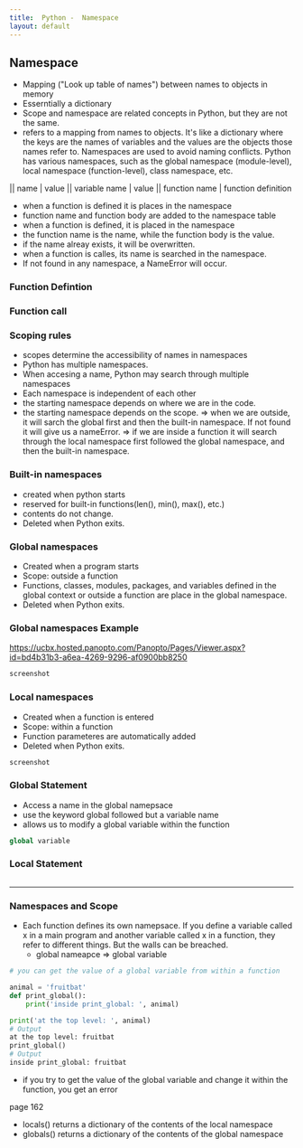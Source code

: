 ```yaml
---
title:  Python -  Namespace 
layout: default
---
```


## Namespace

* Mapping ("Look up table of names") between names to objects in memory
* Esserntially a dictionary
* Scope and namespace are related concepts in Python, but they are not the same.
* refers to a mapping from names to objects. It's like a dictionary where the keys are the names of variables and the values are the objects those names refer to. Namespaces are used to avoid naming conflicts. Python has various namespaces, such as the global namespace (module-level), local namespace (function-level), class namespace, etc.


|| name | value
|| variable name | value
|| function name | function definition

* when a function is defined it is places in the namespace
* function name and function body are added to the namespace table
* when a function is defined, it is placed in the namespace
* the function name is the name, while the function body is the value.
* if the name alreay exists, it will be overwritten. 
* when a function is calles, its name is searched in the namespace.
* If not found in any namespace, a NameError will occur.


### Function Defintion


### Function call


### Scoping rules

* scopes determine the accessibility of names in namespaces
* Python has multiple namespaces. 
* When accesing a name, Python may search through multiple namespaces
* Each namespace is independent of each other
* the starting namespace depends on where we are in the code.
* the starting namespace depends on the scope.
=> when we are outside, it will sarch the global first and then the built-in namespace. If not found it will give us a nameError.
=> if we are inside a function it will search through the local namespace first followed the global namespace, and then the built-in namespace.

### Built-in namespaces

* created when python starts
* reserved for built-in functions(len(), min(), max(), etc.)
* contents do not change.
* Deleted when Python exits.

### Global namespaces

* Created when a program starts
* Scope: outside a function
* Functions, classes, modules, packages, and variables defined in the global context or outside a function are place in the global namespace.
* Deleted when Python exits.

### Global namespaces Example
https://ucbx.hosted.panopto.com/Panopto/Pages/Viewer.aspx?id=bd4b31b3-a6ea-4269-9296-af0900bb8250

```python
screenshot
```


### Local namespaces

* Created when a function is entered
* Scope: within a function
* Function parameteres are automatically added
* Deleted when Python exits.

```python
screenshot
```

### Global Statement

* Access a name in the global namepsace
* use the keyword global followed but a variable name
* allows us to modify a global variable within the function

```python
global variable
```

### Local Statement

```python

```

---

### Namespaces and Scope

* Each function defines its own namepsace. If you define a variable called x in a main program and another variable called x  in a function, they refer to different things. But the walls can be breached.
  * global nameapce => global variable

```python
# you can get the value of a global variable from within a function

animal = 'fruitbat'
def print_global():
    print('inside print_global: ', animal)

print('at the top level: ', animal)
# Output
at the top level: fruitbat
print_global()
# Output
inside print_global: fruitbat
```

* if you try to get the value of the global variable and change it within the function, you get an error

page 162



* locals() returns a dictionary of the contents of the local namespace
* globals() returns a dictionary of the contents of the global namespace

```python

```
